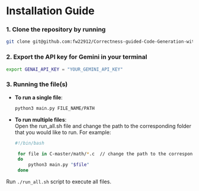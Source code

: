 # Installation Guide
### 1. Clone the repository by running
   ```bash
   git clone git@github.com:fw22912/Correctness-guided-Code-Generation-with-LLM.git
   ```
### 2. Export the API key for Gemini in your terminal
   ```bash
   export GENAI_API_KEY = "YOUR_GEMINI_API_KEY"
   ```
### 3. Running the file(s)
   - **To run a single file**: 
      ```bash
      python3 main.py FILE_NAME/PATH
      ```
   - **To run multiple files**: <br>
      Open the run_all.sh file and change the path to the corresponding folder that you would like to run. For example:
     <br>
     
     ```bash
     #!/bin/bash
     
      for file in C-master/math/*.c  // change the path to the corresponding folder
      do
          python3 main.py "$file"
      done
     ```
   Run `./run_all.sh` script to execute all files.
